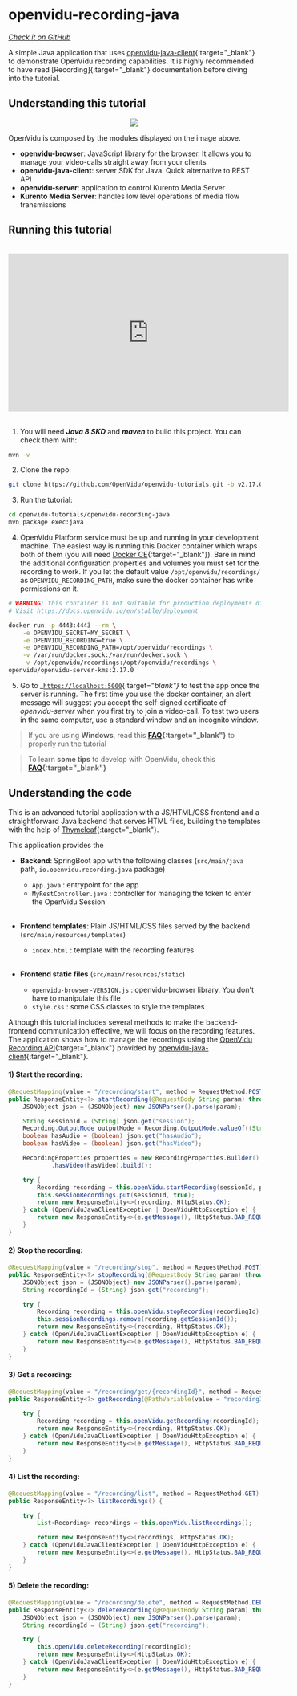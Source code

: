 # openvidu-recording-java

<a href="https://github.com/OpenVidu/openvidu-tutorials/tree/master/openvidu-recording-java" target="_blank"><i class="icon ion-social-github"> Check it on GitHub</i></a>

A simple Java application that uses [openvidu-java-client](reference-docs/openvidu-java-client/){:target="_blank"} to demonstrate OpenVidu recording capabilities. It is highly recommended to have read [Recording]{:target="_blank"} documentation before diving into the tutorial.

## Understanding this tutorial

<p align="center">
  <img class="img-responsive" src="img/tutorials/openvidu-recording-java.png">
</p>

OpenVidu is composed by the modules displayed on the image above.

- **openvidu-browser**: JavaScript library for the browser. It allows you to manage your video-calls straight away from your clients
- **openvidu-java-client**: server SDK for Java. Quick alternative to REST API
- **openvidu-server**: application to control Kurento Media Server
- **Kurento Media Server**: handles low level operations of media flow transmissions

## Running this tutorial
<br>
<iframe style="display:block; margin: auto;" width="560" height="315" src="https://www.youtube.com/embed/swJ2T8z3bd8?rel=0" title="YouTube video player" frameborder="0" allow="accelerometer; autoplay; clipboard-write; encrypted-media; gyroscope; picture-in-picture" allowfullscreen></iframe>
<br>

1) You will need **_Java 8 SKD_**  and **_maven_** to build this project. You can check them with:

```bash
mvn -v
```

2) Clone the repo:

```bash
git clone https://github.com/OpenVidu/openvidu-tutorials.git -b v2.17.0
```

3) Run the tutorial:

```bash
cd openvidu-tutorials/openvidu-recording-java
mvn package exec:java
```

4) OpenVidu Platform service must be up and running in your development machine. The easiest way is running this Docker container which wraps both of them (you will need [Docker CE](https://store.docker.com/search?type=edition&offering=community){:target="_blank"}). Bare in mind the additional configuration properties and volumes you must set for the recording to work. If you let the default value `/opt/openvidu/recordings/` as `OPENVIDU_RECORDING_PATH`, make sure the docker container has write permissions on it.

```bash
# WARNING: this container is not suitable for production deployments of OpenVidu Platform
# Visit https://docs.openvidu.io/en/stable/deployment

docker run -p 4443:4443 --rm \
    -e OPENVIDU_SECRET=MY_SECRET \
    -e OPENVIDU_RECORDING=true \
    -e OPENVIDU_RECORDING_PATH=/opt/openvidu/recordings \
    -v /var/run/docker.sock:/var/run/docker.sock \
    -v /opt/openvidu/recordings:/opt/openvidu/recordings \
openvidu/openvidu-server-kms:2.17.0
```

5) Go to _[`https://localhost:5000`](https://localhost:5000){:target="_blank"}_ to test the app once the server is running. The first time you use the docker container, an alert message will suggest you accept the self-signed certificate of _openvidu-server_ when you first try to join a video-call. To test two users in the same computer, use a standard window and an incognito window.

> If you are using **Windows**, read this **[FAQ](troubleshooting/#3-i-am-using-windows-to-run-the-tutorials-develop-my-app-anything-i-should-know){:target="_blank"}** to properly run the tutorial

> To learn **some tips** to develop with OpenVidu, check this **[FAQ](troubleshooting/#2-any-tips-to-make-easier-the-development-of-my-app-with-openvidu){:target="_blank"}**


## Understanding the code

This is an advanced tutorial application with a JS/HTML/CSS frontend and a straightforward Java backend that serves HTML files, building the templates with the help of [Thymeleaf](http://www.thymeleaf.org/){:target="_blank"}.


This application provides the

- **Backend**: SpringBoot app with the following classes (`src/main/java` path, `io.openvidu.recording.java` package)
	- `App.java` : entrypoint for the app
	- `MyRestController.java` : controller for managing the token to enter the OpenVidu Session<br><br>

- **Frontend templates**: Plain JS/HTML/CSS files served by the backend (`src/main/resources/templates`)
	- `index.html` : template with the recording features<br><br>

- **Frontend static files** (`src/main/resources/static`)
 	- `openvidu-browser-VERSION.js` : openvidu-browser library. You don't have to manipulate this file
	- `style.css` : some CSS classes to style the templates


Although this tutorial includes several methods to make the backend-frontend communication effective, we will focus on the recording features. The application shows how to manage the recordings using the [OpenVidu Recording API](reference-docs/REST-API/#the-recording-object){:target="_blank"} provided by [openvidu-java-client](reference-docs/openvidu-java-client/#manage-recordings){:target="_blank"}.

#### 1) Start the recording:

```java
@RequestMapping(value = "/recording/start", method = RequestMethod.POST)
public ResponseEntity<?> startRecording(@RequestBody String param) throws ParseException {
	JSONObject json = (JSONObject) new JSONParser().parse(param);

	String sessionId = (String) json.get("session");
	Recording.OutputMode outputMode = Recording.OutputMode.valueOf((String) json.get("outputMode"));
	boolean hasAudio = (boolean) json.get("hasAudio");
	boolean hasVideo = (boolean) json.get("hasVideo");

	RecordingProperties properties = new RecordingProperties.Builder().outputMode(outputMode).hasAudio(hasAudio)
			.hasVideo(hasVideo).build();

	try {
		Recording recording = this.openVidu.startRecording(sessionId, properties);
		this.sessionRecordings.put(sessionId, true);
		return new ResponseEntity<>(recording, HttpStatus.OK);
	} catch (OpenViduJavaClientException | OpenViduHttpException e) {
		return new ResponseEntity<>(e.getMessage(), HttpStatus.BAD_REQUEST);
	}
}
```

#### 2) Stop the recording:

```java
@RequestMapping(value = "/recording/stop", method = RequestMethod.POST)
public ResponseEntity<?> stopRecording(@RequestBody String param) throws ParseException {
	JSONObject json = (JSONObject) new JSONParser().parse(param);
	String recordingId = (String) json.get("recording");

	try {
		Recording recording = this.openVidu.stopRecording(recordingId);
		this.sessionRecordings.remove(recording.getSessionId());
		return new ResponseEntity<>(recording, HttpStatus.OK);
	} catch (OpenViduJavaClientException | OpenViduHttpException e) {
		return new ResponseEntity<>(e.getMessage(), HttpStatus.BAD_REQUEST);
	}
}
```

#### 3) Get a recording:

```java
@RequestMapping(value = "/recording/get/{recordingId}", method = RequestMethod.GET)
public ResponseEntity<?> getRecording(@PathVariable(value = "recordingId") String recordingId) {

	try {
		Recording recording = this.openVidu.getRecording(recordingId);
		return new ResponseEntity<>(recording, HttpStatus.OK);
	} catch (OpenViduJavaClientException | OpenViduHttpException e) {
		return new ResponseEntity<>(e.getMessage(), HttpStatus.BAD_REQUEST);
	}
}
```


#### 4) List the recording:

```java
@RequestMapping(value = "/recording/list", method = RequestMethod.GET)
public ResponseEntity<?> listRecordings() {

	try {
		List<Recording> recordings = this.openVidu.listRecordings();

		return new ResponseEntity<>(recordings, HttpStatus.OK);
	} catch (OpenViduJavaClientException | OpenViduHttpException e) {
		return new ResponseEntity<>(e.getMessage(), HttpStatus.BAD_REQUEST);
	}
}
```

#### 5) Delete the recording:

```java
@RequestMapping(value = "/recording/delete", method = RequestMethod.DELETE)
public ResponseEntity<?> deleteRecording(@RequestBody String param) throws ParseException {
	JSONObject json = (JSONObject) new JSONParser().parse(param);
	String recordingId = (String) json.get("recording");

	try {
		this.openVidu.deleteRecording(recordingId);
		return new ResponseEntity<>(HttpStatus.OK);
	} catch (OpenViduJavaClientException | OpenViduHttpException e) {
		return new ResponseEntity<>(e.getMessage(), HttpStatus.BAD_REQUEST);
	}
}
```



<link rel="stylesheet" href="https://cdnjs.cloudflare.com/ajax/libs/fancybox/3.1.20/jquery.fancybox.min.css" />
<script src="https://cdnjs.cloudflare.com/ajax/libs/fancybox/3.1.20/jquery.fancybox.min.js"></script>
<script>
  $().fancybox({
    selector : '[data-fancybox="gallery"]',
    infobar : true,
    arrows : false,
    loop: true,
    protect: true,
    transitionEffect: 'slide',
    buttons : [
        'close'
    ],
    clickOutside : 'close',
    clickSlide   : 'close',
  });
</script>